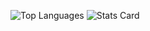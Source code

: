 <!-- --
### Hi there 👋

**jpedro/jpedro** is a ✨ _special_ ✨ repository because its `README.md` (this file) appears on your GitHub profile.

Here are some ideas to get you started:

- 🔭 I’m currently working on ...
- 🌱 I’m currently learning ...
- 👯 I’m looking to collaborate on ...
- 🤔 I’m looking for help with ...
- 💬 Ask me about ...
- 📫 How to reach me: ...
- 😄 Pronouns: ...
- ⚡ Fun fact: ...
!-- -->

![Top Languages](https://github-readme-stats.vercel.app/api/top-langs/?username=jpedro&layout=compact&theme=solarized-light)
![Stats Card](https://github-readme-stats.vercel.app/api?username=jpedro&_show_icons=true&theme=solarized-light&hide=_stars,commits,_prs,_issues,_contribs)
